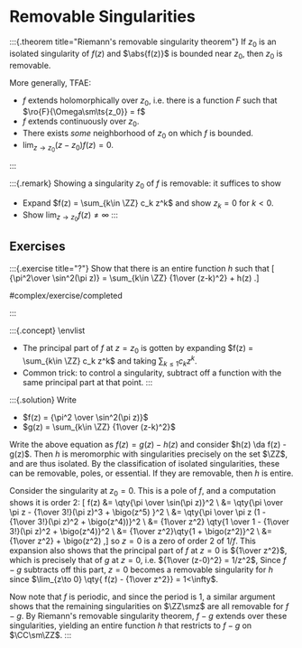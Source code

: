 # Removable Singularities 

:::{.theorem title="Riemann's removable singularity theorem"}
If $z_0$ is an isolated singularity of $f(z)$ and $\abs{f(z)}$ is bounded near $z_0$, then $z_0$ is removable.

More generally, TFAE:

- $f$ extends holomorphically over $z_0$, i.e. there is a function $F$ such that $\ro{F}{\Omega\sm\ts{z_0}} = f$
- $f$ extends continuously over $z_0$.
- There exists *some* neighborhood of $z_0$ on which $f$ is bounded.
- $\lim_{z\to z_0}(z-z_0)f(z) = 0$.

:::

:::{.remark}
Showing a singularity $z_0$ of $f$ is removable: it suffices to show 

- Expand $f(z) = \sum_{k\in \ZZ} c_k z^k$ and show $z_k=0$ for $k<0$.
- Show $\lim_{z\to z_0}f(z) \neq \infty$
:::

## Exercises

:::{.exercise title="?"}
Show that there is an entire function $h$ such that
\[
{\pi^2\over \sin^2(\pi z)} = \sum_{k\in \ZZ} {1\over (z-k)^2} + h(z)
.\]

#complex/exercise/completed

:::

:::{.concept}
\envlist

- The principal part of $f$ at $z=z_0$ is gotten by expanding $f(z) = \sum_{k\in \ZZ} c_k z^k$ and taking $\sum_{k\leq 1} c_k z^k$.
- Common trick: to control a singularity, subtract off a function with the same principal part at that point.
:::

:::{.solution}
Write 

- $f(z) = {\pi^2 \over \sin^2(\pi z)}$
- $g(z) = \sum_{k\in \ZZ} {1\over (z-k)^2}$

Write the above equation as $f(z) = g(z) - h(z)$ and consider $h(z) \da f(z) - g(z)$.
Then $h$ is meromorphic with singularities precisely on the set $\ZZ$, and are thus isolated.
By the classification of isolated singularities, these can be removable, poles, or essential.
If they are removable, then $h$ is entire.

Consider the singularity at $z_0 = 0$.
This is a pole of $f$, and a computation shows it is order 2:
\[
f(z) 
&= \qty{\pi \over \sin(\pi z)}^2 \\
&= \qty{\pi \over \pi z - {1\over 3!}(\pi z)^3 + \bigo(z^5) }^2 \\
&= \qty{\pi \over \pi z (1 - {1\over 3!}(\pi z)^2 + \bigo(z^4))}^2 \\
&= {1\over z^2} \qty{1 \over 1 - {1\over 3!}(\pi z)^2 + \bigo(z^4)}^2 \\
&= {1\over z^2}\qty{1 + \bigo(z^2)}^2 \\
&= {1\over z^2} + \bigo(z^2)
,\]
so $z=0$ is a zero of order 2 of $1/f$.
This expansion also shows that the principal part of $f$ at $z=0$ is ${1\over z^2}$, which is precisely that of $g$ at $z=0$, i.e. ${1\over (z-0)^2} = 1/z^2$, 
Since $f-g$ subtracts off this part, $z=0$ becomes a removable singularity for $h$ since $\lim_{z\to 0} \qty{ f(z) - {1\over z^2}} = 1<\infty$.

Now note that $f$ is periodic, and since the period is 1, a similar argument shows that the remaining singularities on $\ZZ\smz$ are all removable for $f-g$.
By Riemann's removable singularity theorem, $f-g$ extends over these singularities, yielding an entire function $h$ that restricts to $f-g$ on $\CC\sm\ZZ$.
:::

